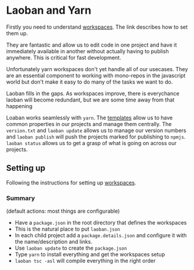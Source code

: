 # Laoban and Yarn

Firstly you need to understand [workspaces](https://yarnpkg.com/features/workspaces). The 
link describes how to set them up.

They are fantastic and allow us to edit code in one project and have it 
immediately available in another without actually having to publish anywhere. This
is critical for fast development.

Unfortunately yarn workspaces don't yet handle all of our usecases. They 
are an essential component to working with mono-repos in the javascript world
but don't make it easy to do many of the tasks we want to do.

Laoban fills in the gaps. As workspaces improve, there is everychance laoban will 
become redundant, but we are some time away from that happening

Loaban works seamlessly with `yarn`. The [templates](TEMPLATES.md) allow us
to have common properties in our projects and manage them centrally. The 
`version.txt` and `laoban update`  allows us to manage our version numbers and 
`laoban publish` will push the projects marked for publishing to `npmjs`. `laoban status`
allows us to get a grasp of what is going on across our projects.

## Setting up
Following the instructions for setting up  [workspaces](https://yarnpkg.com/features/workspaces). 

### Summary
(default actions: most things are configurable)
* Have a `package.json` in the root directory that defines the workspaces
* This is the natural place to put `laoban.json`
* In each child project add a `package.details.json` and configure it with the name/description and links.
* Use `laoban update` to create the `package.json`
* Type `yarn` to install everything and get the workspaces setup
* `laoban tsc -asl` will compile everything in the right order
